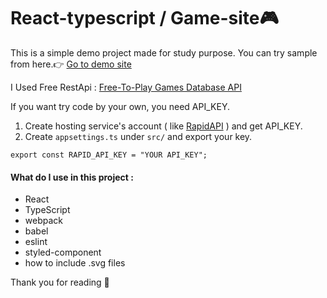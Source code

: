 # React-typescript / Game-site:video_game:

This is a simple demo project made for study purpose.
You can try sample from here.:point_right:
[Go to demo site](https://react-typescript-game-site.web.app/)

I Used Free RestApi :
[Free-To-Play Games Database API](https://www.freetogame.com/api-doc)

If you want try code by your own, you need API_KEY.

1. Create hosting service's account ( like [RapidAPI](https://rapidapi.com/digiwalls/api/free-to-play-games-database) ) and get API_KEY.
2. Create `appsettings.ts` under `src/` and export your key.

```
export const RAPID_API_KEY = "YOUR API_KEY";
```

#### What do I use in this project :

- React
- TypeScript
- webpack
- babel
- eslint
- styled-component
- how to include .svg files

Thank you for reading :wave:
